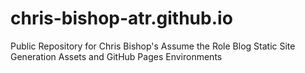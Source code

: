 # chris-bishop-atr.github.io
Public Repository for Chris Bishop's Assume the Role Blog Static Site Generation Assets and GitHub Pages Environments
